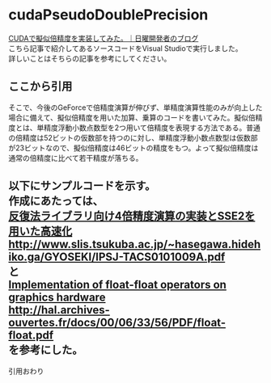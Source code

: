 cudaPseudoDoublePrecision
=========================

[CUDAで擬似倍精度を実装してみた。｜日曜開発者のブログ](http://ameblo.jp/sunday-developer/entry-11542540705.html "CUDAで擬似倍精度を実装してみた。")  
こちら記事で紹介してあるソースコードをVisual Studioで実行しました。  
詳しいことはそちらの記事を参考にしてください。  
  
ここから引用  
---
そこで、今後のGeForceで倍精度演算が伸びず、単精度演算性能のみが向上した場合に備えて、擬似倍精度を用いた加算、乗算のコードを書いてみた。擬似倍精度とは、単精度浮動小数点数型を2つ用いて倍精度を表現する方法である。普通の倍精度は52ビットの仮数部を持つのに対し、単精度浮動小数点数型は仮数部が23ビットなので、擬似倍精度は46ビットの精度をもつ。よって擬似倍精度は通常の倍精度に比べて若干精度が落ちる。  
  
以下にサンプルコードを示す。  
作成にあたっては、  
[反復法ライブラリ向け4倍精度演算の実装とSSE2を用いた高速化](http://www.slis.tsukuba.ac.jp/~hasegawa.hidehiko.ga/GYOSEKI/IPSJ-TACS0101009A.pdf)  
http://www.slis.tsukuba.ac.jp/~hasegawa.hidehiko.ga/GYOSEKI/IPSJ-TACS0101009A.pdf  
と  
[Implementation of float-float operators on graphics hardware](http://hal.archives-ouvertes.fr/docs/00/06/33/56/PDF/float-float.pdf)  
http://hal.archives-ouvertes.fr/docs/00/06/33/56/PDF/float-float.pdf  
を参考にした。  
---
引用おわり